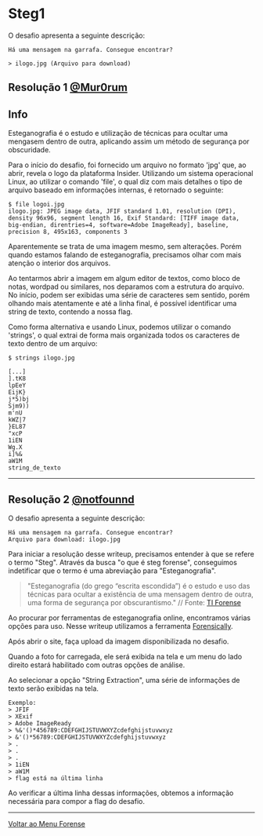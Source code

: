 # Steg1

O desafio apresenta a seguinte descrição:

```
Há uma mensagem na garrafa. Consegue encontrar?

> ilogo.jpg (Arquivo para download)
```

## Resolução 1 [@Mur0rum](https://github.com/Mur0rum)

## Info
Esteganografia é o estudo e utilização de técnicas para ocultar uma mengasem dentro de outra, aplicando assim um método de segurança por obscuridade.

Para o início do desafio, foi fornecido um arquivo no formato 'jpg' que, ao abrir, revela o logo da plataforma Insider.
Utilizando um sistema operacional Linux, ao utilizar o comando 'file', o qual diz com mais detalhes o tipo de arquivo baseado em informações internas, é retornado o seguinte:

```
$ file logoi.jpg
ilogo.jpg: JPEG image data, JFIF standard 1.01, resolution (DPI), density 96x96, segment length 16, Exif Standard: [TIFF image data, big-endian, direntries=4, software=Adobe ImageReady], baseline, precision 8, 495x163, components 3
```

Aparentemente se trata de uma imagem mesmo, sem alterações. Porém quando estamos falando de esteganografia, precisamos olhar com mais atenção o interior dos arquivos.

Ao tentarmos abrir a imagem em algum editor de textos, como bloco de notas, wordpad ou similares, nos deparamos com a estrutura do arquivo.
No início, podem ser exibidas uma série de caracteres sem sentido, porém olhando mais atentamente e até a linha final, é possível identificar uma string de texto, contendo a nossa flag.

Como forma alternativa e usando Linux, podemos utilizar o comando 'strings', o qual extrai de forma mais organizada todos os caracteres de texto dentro de um arquivo:

```
$ strings ilogo.jpg

[...]
].tK8
lpEeY
EijK}
j*5)bj
Sjm9))
m'nU
kWZ|7
}EL87
"xcP
1iEN
Wg.X
i]%&
aW1M
string_de_texto
```

---

## Resolução 2 [@notfounnd](https://github.com/notfounnd)

O desafio apresenta a seguinte descrição:
```
Há uma mensagem na garrafa. Consegue encontrar?
Arquivo para download: ilogo.jpg
```
Para iniciar a resolução desse writeup, precisamos entender à que se refere o termo "Steg". Através da busca "o que é steg forense", conseguimos indetificar que o termo é uma abreviação para "Esteganografia".

> "Esteganografia (do grego “escrita escondida”) é o estudo e uso das técnicas para ocultar a existência de uma mensagem dentro de outra, uma forma de segurança por obscurantismo." // Fonte: [TI Forense](https://www.tiforense.com.br/esteganografia/)

Ao procurar por ferramentas de esteganografia online, encontramos várias opções para uso. Nesse writeup utilizamos a ferramenta [Forensically](https://29a.ch/photo-forensics).

Após abrir o site, faça upload da imagem disponibilizada no desafio.

Quando a foto for carregada, ele será exibida na tela e um menu do lado direito estará habilitado com outras opções de análise.

Ao selecionar a opção "String Extraction", uma série de informações de texto serão exibidas na tela.

```
Exemplo:
> JFIF
> XExif
> Adobe ImageReady
> %&'()*456789:CDEFGHIJSTUVWXYZcdefghijstuvwxyz
> &'()*56789:CDEFGHIJSTUVWXYZcdefghijstuvwxyz
> .
> .
> .
> 1iEN
> aW1M
> flag está na última linha
```

Ao verificar a última linha dessas informações, obtemos a informação necessária para compor a flag do desafio.

---
[Voltar ao Menu Forense](https://writeup.insidersec.io/forense)
